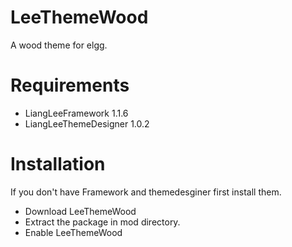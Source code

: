 LeeThemeWood
=============
A wood theme for elgg.

Requirements
=============

* LiangLeeFramework 1.1.6
* LiangLeeThemeDesigner 1.0.2

Installation
============
If you don't have Framework and themedesginer first install them.

* Download LeeThemeWood
* Extract the package in mod directory.
* Enable LeeThemeWood
